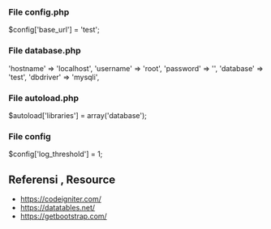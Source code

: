 ### File config.php
$config['base_url'] = 'test';

### File database.php

'hostname' => 'localhost',
'username' => 'root',
'password' => '',
'database' => 'test',
'dbdriver' => 'mysqli',

### File autoload.php
$autoload['libraries'] = array('database');

### File config 
$config['log_threshold'] = 1;

## Referensi , Resource
- https://codeigniter.com/
- https://datatables.net/
- https://getbootstrap.com/
